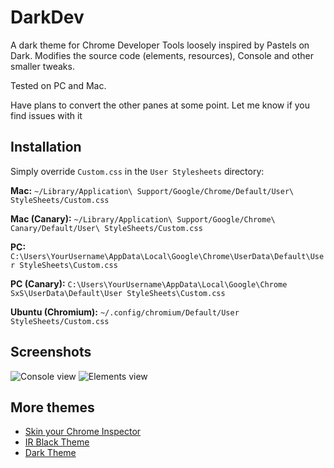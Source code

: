 # DarkDev
A dark theme for Chrome Developer Tools loosely inspired by Pastels on Dark. Modifies the source code (elements, resources), Console and other smaller tweaks.

Tested on PC and Mac.

Have plans to convert the other panes at some point.
Let me know if you find issues with it

## Installation 
Simply override `Custom.css` in the `User Stylesheets` directory:

**Mac:** `~/Library/Application\ Support/Google/Chrome/Default/User\ StyleSheets/Custom.css`

**Mac (Canary):** `~/Library/Application\ Support/Google/Chrome\ Canary/Default/User\ StyleSheets/Custom.css`

**PC:** `C:\Users\YourUsername\AppData\Local\Google\Chrome\UserData\Default\User StyleSheets\Custom.css`

**PC (Canary):** `C:\Users\YourUsername\AppData\Local\Google\Chrome SxS\UserData\Default\User StyleSheets\Custom.css`

**Ubuntu (Chromium):** `~/.config/chromium/Default/User StyleSheets/Custom.css`

## Screenshots

![Console view](https://raw.github.com/simonsmith/DarkDev/master/img/console.jpg)
![Elements view](https://raw.github.com/simonsmith/DarkDev/master/img/elements.jpg)

## More themes

* [Skin your Chrome Inspector](http://darcyclarke.me/design/skin-your-chrome-inspector/)
* [IR Black Theme](https://gist.github.com/1150520)
* [Dark Theme](http://www.learnaholic.me/2012/04/01/the-dark-theme-for-chrome-dev-tools/)


